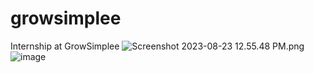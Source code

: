# growsimplee
Internship at GrowSimplee
<img src="blob:chrome-untrusted://media-app/0fb9d16e-799d-4d88-916d-3960ac3cfa65" alt="Screenshot 2023-08-23 12.55.48 PM.png"/>![image](https://github.com/asuru56/growsimplee/assets/65706338/0f2b70d3-cb2f-4990-ac89-48ee411f5a5a)
